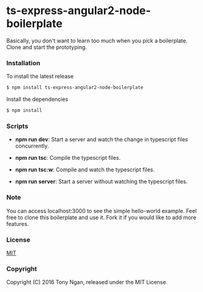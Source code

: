 # ts-express-angular2-node-boilerplate

Basically, you don't want to learn too much when you pick a boilerplate. Clone and start the prototyping.

### Installation
To install the latest release
```bash
$ npm install ts-express-angular2-node-boilerplate
```
Install the dependencies
```bash
$ npm install
```

### Scripts
- **npm run dev**: Start a server and watch the change in typescript files concurrently.

- **npm run tsc**: Compile the typescript files.

- **npm run tsc:w**: Compile and watch the typescript files.

- **npm run server**: Start a server without watching the typescript files.

### Note

You can access localhost:3000 to see the simple hello-world example. Feel free to clone this boilerplate and use it. Fork it if you would like to add more features. 

### License

[MIT](LICENSE)

### Copyright

Copyright (C) 2016 Tony Ngan, released under the MIT License.
